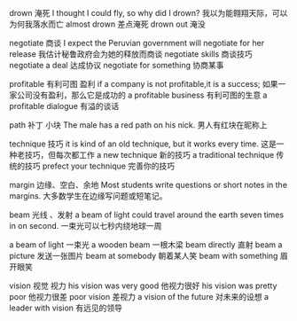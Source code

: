 drown 淹死
I thought I could fly, so why did I drown?
我以为能翱翔天际，可以为何我落水而亡
almost drown 差点淹死
drown out 淹没

negotiate 商谈
I expect the Peruvian government will negotiate for her release
我估计秘鲁政府会为她的释放而商谈
negotiate skills 商谈技巧
negotiate a deal 达成协议
negotiate for something 协商某事

profitable 有利可图 盈利
if a company is not profitable,it is a success;
如果一家公司没有盈利，那么它是成功的
a profitable business 有利可图的生意
a profitable dialogue 有溢的谈话

path 补丁 小块
The male has a red path on his nick.
男人有红块在昵称上

technique 技巧
it is kind of an old technique, but it works every time.
这是一种老技巧，但每次都工作
a new technique 新的技巧
a traditional technique 传统的技巧
prefect your technique 完善你的技巧

margin 边缘、空白、余地
Most students write questions or short notes in the margins.
大多数学生在边缘写问题或短笔记。

beam 光线 、发射
a beam of light could travel around the earth seven times in on second.
一束光可以七秒内绕地球一周

a beam of light 一束光
a wooden beam 一根木梁
beam directly 直射
beam a picture 发送一张图片
beam at somebody 朝着某人笑
beam with something 眉开眼笑

vision 视觉 视力
his vision was very good
他视力很好
his vision was pretty poor
他视力很差
poor vision 差视力
a vision of the future 对未来的设想
a leader with vision 有远见的领导

